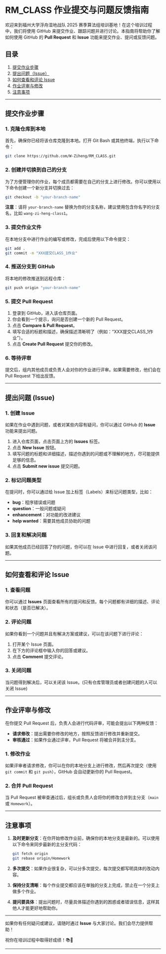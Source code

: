 # RM_CLASS 作业提交与问题反馈指南

欢迎来到福州大学浮舟湿地战队 2025 赛季算法组培训基地！在这个培训过程中，我们将使用 GitHub 来提交作业、跟踪问题并进行讨论。本指南将帮助你了解如何使用 GitHub 的 **Pull Request** 和 **Issue** 功能来提交作业、提问或反馈问题。

## 目录
1. [提交作业步骤](#提交作业步骤)
2. [提出问题（Issue）](#提出问题-issue)
3. [如何查看和评论 Issue](#如何查看和评论-issue)
4. [作业评审与修改](#作业评审与修改)
5. [注意事项](#注意事项)

---

## 提交作业步骤

### 1. 克隆仓库到本地
首先，确保你已经将该仓库克隆到本地。打开 Git Bash 或其他终端，执行以下命令：

```bash
git clone https://github.com/W-Ziheng/RM_CLASS.git
```

### 2. 创建并切换到自己的分支
为了方便管理你的作业，每个成员都需要在自己的分支上进行修改。你可以使用以下命令创建一个新分支并切换过去：

```bash
git checkout -b "your-branch-name"
```

**注意**：请将 `your-branch-name` 替换为你的分支名称，建议使用包含你名字的分支名，比如 `wang-zi-heng-class1`。

### 3. 提交作业文件
在本地分支中进行作业的编写或修改，完成后使用以下命令提交：

```bash
git add .
git commit -m "XXX提交CLASS_1作业"
```

### 4. 推送分支到 GitHub
将本地的修改推送到远程仓库：

```bash
git push origin "your-branch-name"
```

### 5. 提交 Pull Request
1. 登录到 GitHub，进入该仓库页面。
2. 你会看到一个提示，询问是否创建一个新的 Pull Request。
3. 点击 **Compare & Pull Request**。
4. 填写合适的标题和描述，确保描述清晰明了（例如：“XXX提交CLASS_1作业”）。
5. 点击 **Create Pull Request** 提交你的修改。

### 6. 等待评审
提交后，组内其他成员或负责人会对你的作业进行评审。如果需要修改，他们会在 Pull Request 下给出反馈。

---

## 提出问题 (Issue)

### 1. 创建 Issue
如果在作业中遇到问题，或者对某些内容有疑问，你可以通过 GitHub 的 **Issue** 功能来提出问题。

1. 进入仓库页面，点击页面上方的 **Issues** 标签。
2. 点击 **New Issue** 按钮。
3. 填写问题的标题和详细描述，描述你遇到的问题或不理解的地方，尽可能提供足够的信息。
4. 点击 **Submit new issue** 提交问题。

### 2. 标记问题类型
在提问时，你可以通过给 Issue 加上标签（Labels）来标记问题类型，比如：
- **bug**：程序错误或问题
- **question**：一般问题或疑问
- **enhancement**：对功能的改进建议
- **help wanted**：需要其他成员协助的问题

### 3. 回复和解决问题
如果其他成员已经回答了你的问题，你可以在 Issue 中进行回复，或者关闭该问题。

---

## 如何查看和评论 Issue

### 1. 查看问题
你可以通过 **Issues** 页面查看所有的提问和反馈。每个问题都有详细的描述、评论和状态（是否已解决）。

### 2. 评论问题
如果你看到一个问题并且有解决方案或建议，可以在该问题下进行评论：

1. 打开某个 Issue 页面。
2. 在下方的评论框中输入你的回答或建议。
3. 点击 **Comment** 提交评论。

### 3. 关闭问题
当问题得到解决后，可以关闭该 Issue。(只有仓库管理员或者创建问题的人可以关闭 Issue)

---

## 作业评审与修改

在你提交 Pull Request 后，负责人会进行代码评审，可能会提出以下两种反馈：

- **请求修改**：提出需要你修改的地方，按照反馈进行修改并重新提交。
- **审核通过**：如果作业通过评审，Pull Request 将被合并到主分支。

### 1. 修改作业
如果评审者请求修改，你可以在你的本地分支上进行修改，然后再次提交（使用 `git commit` 和 `git push`），GitHub 会自动更新你的 Pull Request。

### 2. 合并 Pull Request
当 Pull Request 被审查通过后，组长或负责人会将你的修改合并到主分支（`main` 或 `Homework`）。

---

## 注意事项

1. **及时更新分支**：在你开始修改作业前，确保你的本地分支是最新的。可以使用以下命令来同步最新的主分支代码：

   ```bash
   git fetch origin
   git rebase origin/Homework
   ```

2. **多次提交**：如果作业很复杂，可以分多次提交，每次提交都写明具体的改动内容。

3. **保持分支清晰**：每个作业提交都应该在单独的分支上完成，禁止在一个分支上做多个作业。

4. **提问要具体**：提出问题时，尽量具体描述你遇到的困惑或者错误信息，这样其他人才能更好地帮助你。

---

如果你有任何疑问或建议，请随时通过 **Issue** 与大家讨论。我们会尽力提供帮助！

祝你在培训过程中取得好成绩！📚🚀

--- 

